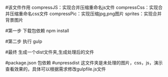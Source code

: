 #该文件作用
    compressJS：实现合并压缩重命名js文件
    compressCss：实现合并压缩重命名css文件
    compressPic：实现压缩jpg,png图片
    sprites：实现合并背景图片




#第一步
    下载包依赖   npm install

#第二步
    执行  gulp

#最终
    生成一个dist文件夹,生成处理后的文件

#package.json 包依赖
#unpressdist 这文件夹是未处理的图片，css，js，演示查看效果的，具体可以根据需求修改gulpfile.js文件


